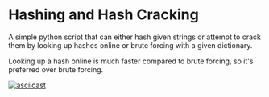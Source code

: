 # Hashing and Hash Cracking

A simple python script that can either hash given strings or attempt to crack them by looking up hashes online or brute forcing with a given dictionary.

Looking up a hash online is much faster compared to brute forcing, so it's preferred over brute forcing.

[![asciicast](https://asciinema.org/a/nRnCyTTRW0IaYXHNad5JFyUwS.svg)](https://asciinema.org/a/nRnCyTTRW0IaYXHNad5JFyUwS)


